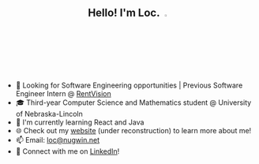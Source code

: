 <h2 align="center">Hello! I'm Loc. <img src="https://media.giphy.com/media/hvRJCLFzcasrR4ia7z/giphy.gif" width="3%"></h2>

- 💼 Looking for Software Engineering opportunities | Previous Software Engineer Intern @ [RentVision](https://www.rentvision.com/)
- 🎓 Third-year Computer Science and Mathematics student @ University of Nebraska-Lincoln 
- 🌱 I'm currently learning React and Java
- 🌐 Check out my [website](https://nugwin.net) (under reconstruction) to learn more about me!
- 📫 Email: [loc@nugwin.net](mailto:loc@nugwin.net)
- 🔗 Connect with me on [LinkedIn](https://www.linkedin.com/in/locnugwin/)!
